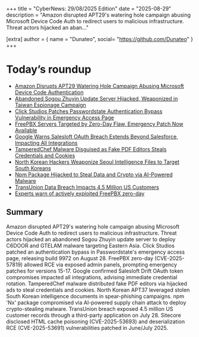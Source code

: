 +++
  title = "CyberNews: 29/08/2025 Edition"
  date = "2025-08-29"
  description = "Amazon disrupted APT29's watering hole campaign abusing Microsoft Device Code Auth to redirect users to malicious infrastructure. Threat actors hijacked an aban..."

  [extra]
  author = { name = "Dunateo", social= "https://github.com/Dunateo" }
  +++
<html><body>
<h1>Today’s roundup</h1>
<ul>
  <a href='https://thehackernews.com/2025/08/amazon-disrupts-apt29-watering-hole.html'><li>Amazon Disrupts APT29 Watering Hole Campaign Abusing Microsoft Device Code Authentication</li></a>
  <a href='https://thehackernews.com/2025/08/abandoned-sogou-zhuyin-update-server.html'><li>Abandoned Sogou Zhuyin Update Server Hijacked, Weaponized in Taiwan Espionage Campaign</li></a>
  <a href='https://thehackernews.com/2025/08/click-studios-patches-passwordstate.html'><li>Click Studios Patches Passwordstate Authentication Bypass Vulnerability in Emergency Access Page</li></a>
  <a href='https://securityaffairs.com/181693/hacking/experts-warn-of-actively-exploited-freepbx-zero-day.html'><li>FreePBX Servers Targeted by Zero-Day Flaw, Emergency Patch Now Available</li></a>
  <a href='https://thehackernews.com/2025/08/google-warns-salesloft-oauth-breach.html'><li>Google Warns Salesloft OAuth Breach Extends Beyond Salesforce, Impacting All Integrations</li></a>
  <a href='https://thehackernews.com/2025/08/tamperedchef-malware-disguised-as-fake.html'><li>TamperedChef Malware Disguised as Fake PDF Editors Steals Credentials and Cookies</li></a>
  <a href='https://www.infosecurity-magazine.com/news/north-korea-apt37-spear-phishing/'><li>North Korean Hackers Weaponize Seoul Intelligence Files to Target South Koreans</li></a>
  <a href='https://www.infosecurity-magazine.com/news/npm-package-hijacked-ai-malware/'><li>Npm Package Hijacked to Steal Data and Crypto via AI-Powered Malware</li></a>
  <a href='https://www.infosecurity-magazine.com/news/transunion-data-breach-us-customers/'><li>TransUnion Data Breach Impacts 4.5 Million US Customers</li></a>
  <a href='https://securityaffairs.com/181693/hacking/experts-warn-of-actively-exploited-freepbx-zero-day.html'><li>Experts warn of actively exploited FreePBX zero-day</li></a>
</ul>
<h2>Summary</h2>
<p>Amazon disrupted APT29's watering hole campaign abusing Microsoft Device Code Auth to redirect users to malicious infrastructure. Threat actors hijacked an abandoned Sogou Zhuyin update server to deploy C6DOOR and GTELAM malware targeting Eastern Asia. Click Studios patched an authentication bypass in Passwordstate's emergency access page, releasing build 9972 on August 28. FreePBX zero-day (CVE-2025-57819) allowed RCE via exposed admin panels, prompting emergency patches for versions 15-17. Google confirmed Salesloft Drift OAuth token compromises impacted all integrations, advising immediate credential rotation. TamperedChef malware distributed fake PDF editors via hijacked ads to steal credentials and cookies. North Korean APT37 leveraged stolen South Korean intelligence documents in spear-phishing campaigns. npm 'Nx' package compromised via AI-powered supply chain attack to deploy crypto-stealing malware. TransUnion breach exposed 4.5 million US customer records through a third-party application on July 28. Sitecore disclosed HTML cache poisoning (CVE-2025-53693) and deserialization RCE (CVE-2025-53691) vulnerabilities patched in June/July 2025.</p>
</body></html>